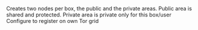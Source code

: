 Creates two nodes per box, the public and the private areas.
Public area is shared and protected.
Private area is private only for this box/user
Configure to register on own Tor grid
